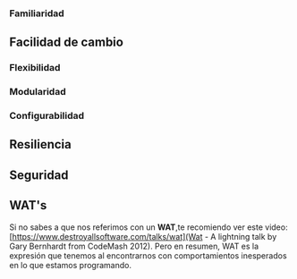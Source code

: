 ### Familiaridad

## Facilidad de cambio

### Flexibilidad

### Modularidad

### Configurabilidad

## Resiliencia

## Seguridad

## WAT's

Si no sabes a que nos referimos con un **WAT**,te recomiendo ver este video: [https://www.destroyallsoftware.com/talks/wat](Wat -
A lightning talk by Gary Bernhardt from CodeMash 2012). Pero en resumen, WAT es la expresión que tenemos al encontrarnos con comportamientos inesperados en lo que estamos programando.
